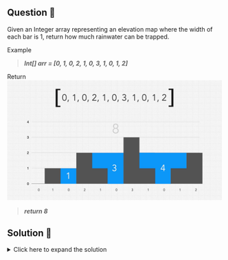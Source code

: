 ## Question 🤔
Given an Integer array representing an elevation map where the width of each bar is 1,
return how much rainwater can be trapped.

Example<br>
>***Int[] arr = [0, 1, 0, 2, 1, 0, 3, 1, 0, 1, 2]***

Return<br>
<img src="explain.PNG" alt="Trapping rainwater" width="500"/>
>***return 8***



## Solution 🙋
<details>
  <summary>Click here to expand the solution</summary>

#### First we solve this with brute force way which takes O(n^2) time and O(n) space complexities.
* Here we calculate the water that we can hold in a current column/pile at a time.
* To do that we are going to the left and right separately and find the maximum height in each side.
* Then get the minimum of both `maxLeft` and `maxRight`, and subtract it by the current column/pile height.
* The formula behind the logic is `waterInCurrentPile = Math.min(maxLeft, maxRight) - arr.get(i);`

#### Then the optimal solution using ***Two Pointers Technique*** with the O(n) time and O(1) space complexities.
* Identify pointer with lesser value
* Is this pointer value less than or equal to the max on that side
  * Yes - Update max on that side
  * No - get water for pointer value and add it to the total
* move pointer to inward/backward
* repeat above until both pointers are met


[//]: # (adding additional margin from bottom)
<br>
<br>
<br>
<br>

